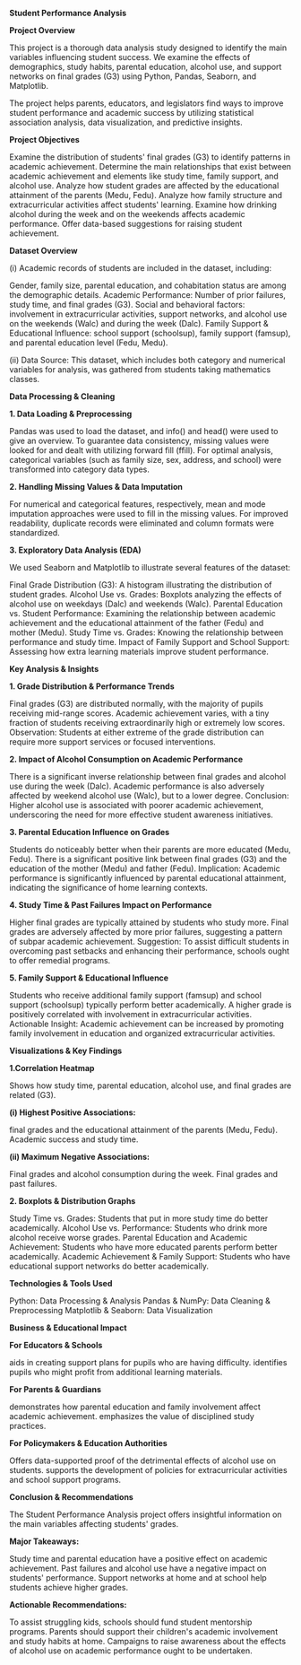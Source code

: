 **Student Performance Analysis**

**Project Overview**

This project is a thorough data analysis study designed to identify the main variables influencing student success. We examine the effects of demographics, study habits, parental education, alcohol use, and support networks on final grades (G3) using Python, Pandas, Seaborn, and Matplotlib.

 The project helps parents, educators, and legislators find ways to improve student performance and academic success by utilizing statistical association analysis, data visualization, and predictive insights.

**Project Objectives**

Examine the distribution of students' final grades (G3) to identify patterns in academic achievement.
Determine the main relationships that exist between academic achievement and elements like study time, family support, and alcohol use.
Analyze how student grades are affected by the educational attainment of the parents (Medu, Fedu).
Analyze how family structure and extracurricular activities affect students' learning.
Examine how drinking alcohol during the week and on the weekends affects academic performance.
Offer data-based suggestions for raising student achievement.

**Dataset Overview**

(i) Academic records of students are included in the dataset, including:

Gender, family size, parental education, and cohabitation status are among the demographic details.
Academic Performance: Number of prior failures, study time, and final grades (G3).
Social and behavioral factors: involvement in extracurricular activities, support networks, and alcohol use on the weekends (Walc) and during the week (Dalc).
Family Support & Educational Influence: school support (schoolsup), family support (famsup), and parental education level (Fedu, Medu).

(ii) Data Source: This dataset, which includes both category and numerical variables for analysis, was gathered from students taking mathematics classes.

**Data Processing & Cleaning**

**1. Data Loading & Preprocessing**

Pandas was used to load the dataset, and info() and head() were used to give an overview.
To guarantee data consistency, missing values were looked for and dealt with utilizing forward fill (ffill).
For optimal analysis, categorical variables (such as family size, sex, address, and school) were transformed into category data types.

**2. Handling Missing Values & Data Imputation**

For numerical and categorical features, respectively, mean and mode imputation approaches were used to fill in the missing values.
For improved readability, duplicate records were eliminated and column formats were standardized.

**3. Exploratory Data Analysis (EDA)**

We used Seaborn and Matplotlib to illustrate several features of the dataset:

Final Grade Distribution (G3): A histogram illustrating the distribution of student grades.
Alcohol Use vs. Grades: Boxplots analyzing the effects of alcohol use on weekdays (Dalc) and weekends (Walc).
Parental Education vs. Student Performance: Examining the relationship between academic achievement and the educational attainment of the father (Fedu) and mother (Medu).
Study Time vs. Grades: Knowing the relationship between performance and study time.
Impact of Family Support and School Support: Assessing how extra learning materials improve student performance.

**Key Analysis & Insights**

**1. Grade Distribution & Performance Trends**

Final grades (G3) are distributed normally, with the majority of pupils receiving mid-range scores.
Academic achievement varies, with a tiny fraction of students receiving extraordinarily high or extremely low scores.
Observation: Students at either extreme of the grade distribution can require more support services or focused interventions.

**2. Impact of Alcohol Consumption on Academic Performance**

There is a significant inverse relationship between final grades and alcohol use during the week (Dalc).
Academic performance is also adversely affected by weekend alcohol use (Walc), but to a lower degree.
Conclusion: Higher alcohol use is associated with poorer academic achievement, underscoring the need for more effective student awareness initiatives.

**3. Parental Education Influence on Grades**

Students do noticeably better when their parents are more educated (Medu, Fedu).
There is a significant positive link between final grades (G3) and the education of the mother (Medu) and father (Fedu).
Implication: Academic performance is significantly influenced by parental educational attainment, indicating the significance of home learning contexts.

**4. Study Time & Past Failures Impact on Performance**

Higher final grades are typically attained by students who study more.
Final grades are adversely affected by more prior failures, suggesting a pattern of subpar academic achievement.
Suggestion: To assist difficult students in overcoming past setbacks and enhancing their performance, schools ought to offer remedial programs.

**5. Family Support & Educational Influence**

Students who receive additional family support (famsup) and school support (schoolsup) typically perform better academically.
A higher grade is positively correlated with involvement in extracurricular activities.
Actionable Insight: Academic achievement can be increased by promoting family involvement in education and organized extracurricular activities.

**Visualizations & Key Findings**

**1.Correlation Heatmap**

Shows how study time, parental education, alcohol use, and final grades are related (G3).

**(i) Highest Positive Associations:**

final grades and the educational attainment of the parents (Medu, Fedu).
Academic success and study time.

**(ii) Maximum Negative Associations:**

Final grades and alcohol consumption during the week.
Final grades and past failures.

**2. Boxplots & Distribution Graphs**

Study Time vs. Grades: Students that put in more study time do better academically.
Alcohol Use vs. Performance: Students who drink more alcohol receive worse grades.
Parental Education and Academic Achievement: Students who have more educated parents perform better academically.
Academic Achievement & Family Support: Students who have educational support networks do better academically.

**Technologies & Tools Used**

Python: Data Processing & Analysis
Pandas & NumPy: Data Cleaning & Preprocessing
Matplotlib & Seaborn: Data Visualization

**Business & Educational Impact**

**For Educators & Schools**

aids in creating support plans for pupils who are having difficulty.
identifies pupils who might profit from additional learning materials.

**For Parents & Guardians**

demonstrates how parental education and family involvement affect academic achievement.
emphasizes the value of disciplined study practices.

**For Policymakers & Education Authorities**

Offers data-supported proof of the detrimental effects of alcohol use on students.
supports the development of policies for extracurricular activities and school support programs.

**Conclusion & Recommendations**

The Student Performance Analysis project offers insightful information on the main variables affecting students' grades.

**Major Takeaways:**

Study time and parental education have a positive effect on academic achievement.
Past failures and alcohol use have a negative impact on students' performance.
Support networks at home and at school help students achieve higher grades.

**Actionable Recommendations:**

To assist struggling kids, schools should fund student mentorship programs.
Parents should support their children's academic involvement and study habits at home.
Campaigns to raise awareness about the effects of alcohol use on academic performance ought to be undertaken.
